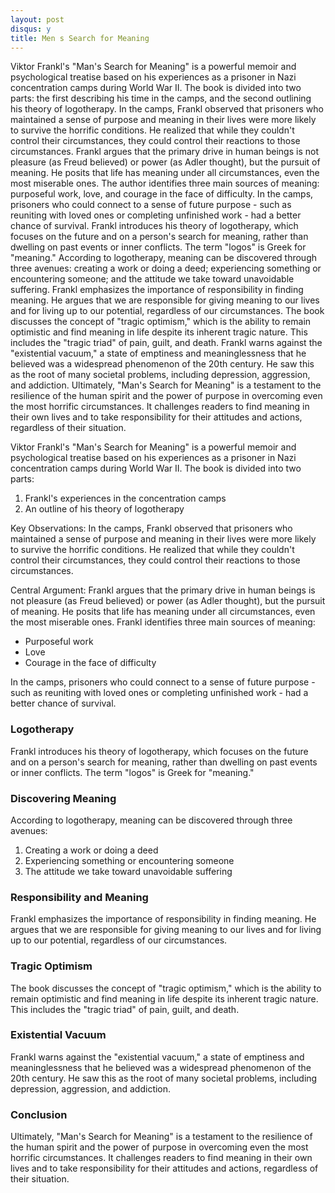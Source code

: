 ```yaml
---
layout: post
disqus: y
title: Men s Search for Meaning
---
```

Viktor Frankl's "Man's Search for Meaning" is a powerful memoir and psychological treatise based on his experiences as a prisoner in Nazi concentration camps during World War II. The book is divided into two parts: the first describing his time in the camps, and the second outlining his theory of logotherapy.
In the camps, Frankl observed that prisoners who maintained a sense of purpose and meaning in their lives were more likely to survive the horrific conditions. He realized that while they couldn't control their circumstances, they could control their reactions to those circumstances. Frankl argues that the primary drive in human beings is not pleasure (as Freud believed) or power (as Adler thought), but the pursuit of meaning. He posits that life has meaning under all circumstances, even the most miserable ones.
The author identifies three main sources of meaning: purposeful work, love, and courage in the face of difficulty. In the camps, prisoners who could connect to a sense of future purpose - such as reuniting with loved ones or completing unfinished work - had a better chance of survival. Frankl introduces his theory of logotherapy, which focuses on the future and on a person's search for meaning, rather than dwelling on past events or inner conflicts. The term "logos" is Greek for "meaning." According to logotherapy, meaning can be discovered through three avenues: creating a work or doing a deed; experiencing something or encountering someone; and the attitude we take toward unavoidable suffering. Frankl emphasizes the importance of responsibility in finding meaning. He argues that we are responsible for giving meaning to our lives and for living up to our potential, regardless of our circumstances. The book discusses the concept of "tragic optimism," which is the ability to remain optimistic and find meaning in life despite its inherent tragic nature. This includes the "tragic triad" of pain, guilt, and death. Frankl warns against the "existential vacuum," a state of emptiness and meaninglessness that he believed was a widespread phenomenon of the 20th century. He saw this as the root of many societal problems, including depression, aggression, and addiction.
Ultimately, "Man's Search for Meaning" is a testament to the resilience of the human spirit and the power of purpose in overcoming even the most horrific circumstances. It challenges readers to find meaning in their own lives and to take responsibility for their attitudes and actions, regardless of their situation.

Viktor Frankl's "Man's Search for Meaning" is a powerful memoir and psychological treatise based on his experiences as a prisoner in Nazi concentration camps during World War II. The book is divided into two parts:
1. Frankl's experiences in the concentration camps
2. An outline of his theory of logotherapy

Key Observations: In the camps, Frankl observed that prisoners who maintained a sense of purpose and meaning in their lives were more likely to survive the horrific conditions. He realized that while they couldn't control their circumstances, they could control their reactions to those circumstances.

Central Argument: Frankl argues that the primary drive in human beings is not pleasure (as Freud believed) or power (as Adler thought), but the pursuit of meaning. He posits that life has meaning under all circumstances, even the most miserable ones.
Frankl identifies three main sources of meaning:
-  Purposeful work
-  Love
- Courage in the face of difficulty

In the camps, prisoners who could connect to a sense of future purpose - such as reuniting with loved ones or completing unfinished work - had a better chance of survival.

### Logotherapy

Frankl introduces his theory of logotherapy, which focuses on the future and on a person's search for meaning, rather than dwelling on past events or inner conflicts. The term "logos" is Greek for "meaning."

### Discovering Meaning

According to logotherapy, meaning can be discovered through three avenues:
1. Creating a work or doing a deed
2. Experiencing something or encountering someone
3. The attitude we take toward unavoidable suffering

### Responsibility and Meaning

Frankl emphasizes the importance of responsibility in finding meaning. He argues that we are responsible for giving meaning to our lives and for living up to our potential, regardless of our circumstances.

### Tragic Optimism

The book discusses the concept of "tragic optimism," which is the ability to remain optimistic and find meaning in life despite its inherent tragic nature. This includes the "tragic triad" of pain, guilt, and death.

### Existential Vacuum

Frankl warns against the "existential vacuum," a state of emptiness and meaninglessness that he believed was a widespread phenomenon of the 20th century. He saw this as the root of many societal problems, including depression, aggression, and addiction.

### Conclusion

Ultimately, "Man's Search for Meaning" is a testament to the resilience of the human spirit and the power of purpose in overcoming even the most horrific circumstances. It challenges readers to find meaning in their own lives and to take responsibility for their attitudes and actions, regardless of their situation.
